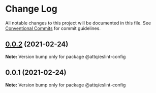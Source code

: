 # Change Log

All notable changes to this project will be documented in this file.
See [Conventional Commits](https://conventionalcommits.org) for commit guidelines.

## [0.0.2](https://github.com/amaury-tobias/eslint-config/compare/v0.0.1...v0.0.2) (2021-02-24)

**Note:** Version bump only for package @attq/eslint-config





## 0.0.1 (2021-02-24)

**Note:** Version bump only for package @attq/eslint-config

